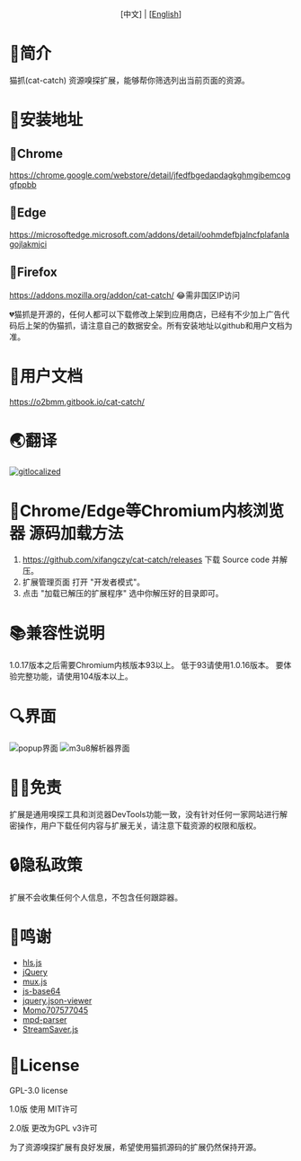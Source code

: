 <p align="center"> [中文] | [<a href="README_en.md">English</a>]</p>

# 📑简介
猫抓(cat-catch) 资源嗅探扩展，能够帮你筛选列出当前页面的资源。

# 📖安装地址
## 🐴Chrome
https://chrome.google.com/webstore/detail/jfedfbgedapdagkghmgibemcoggfppbb
## 🦄Edge
https://microsoftedge.microsoft.com/addons/detail/oohmdefbjalncfplafanlagojlakmjci
## 🦊Firefox
https://addons.mozilla.org/addon/cat-catch/ 😂需非国区IP访问

💔猫抓是开源的，任何人都可以下载修改上架到应用商店，已经有不少加上广告代码后上架的伪猫抓，请注意自己的数据安全。所有安装地址以github和用户文档为准。

# 📒用户文档
https://o2bmm.gitbook.io/cat-catch/

# 🌏翻译
[![gitlocalized ](https://gitlocalize.com/repo/9392/whole_project/badge.svg)](https://gitlocalize.com/repo/9392?utm_source=badge)

# 📘Chrome/Edge等Chromium内核浏览器 源码加载方法
1. https://github.com/xifangczy/cat-catch/releases 下载 Source code 并解压。
2. 扩展管理页面 打开 "开发者模式"。
3. 点击 "加载已解压的扩展程序" 选中你解压好的目录即可。

# 📚兼容性说明
1.0.17版本之后需要Chromium内核版本93以上。
低于93请使用1.0.16版本。
要体验完整功能，请使用104版本以上。

# 🔍界面
![popup界面](https://raw.githubusercontent.com/xifangczy/cat-catch/master/README/popup.png)
![m3u8解析器界面](https://raw.githubusercontent.com/xifangczy/cat-catch/master/README/m3u8.png)

# 🤚🏻免责
扩展是通用嗅探工具和浏览器DevTools功能一致，没有针对任何一家网站进行解密操作，用户下载任何内容与扩展无关，请注意下载资源的权限和版权。

# 🔒隐私政策
扩展不会收集任何个人信息，不包含任何跟踪器。

# 💖鸣谢
- [hls.js](https://github.com/video-dev/hls.js)
- [jQuery](https://github.com/jquery/jquery)
- [mux.js](https://github.com/videojs/mux.js)
- [js-base64](https://github.com/dankogai/js-base64)
- [jquery.json-viewer](https://github.com/abodelot/jquery.json-viewer)
- [Momo707577045](https://github.com/Momo707577045)
- [mpd-parser](https://github.com/videojs/mpd-parser)
- [StreamSaver.js](https://github.com/jimmywarting/StreamSaver.js)

# 📜License
GPL-3.0 license

1.0版 使用 MIT许可

2.0版 更改为GPL v3许可

为了资源嗅探扩展有良好发展，希望使用猫抓源码的扩展仍然保持开源。
